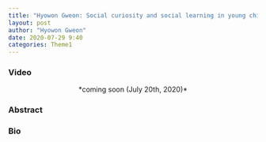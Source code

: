 ```yaml
---
title: "Hyowon Gweon: Social curiosity and social learning in young children"
layout: post
author: "Hyowon Gweon"
date: 2020-07-29 9:40
categories: Theme1
---
```


### Video
<center>*coming soon (July 20th, 2020)*</center>

### Abstract

### Bio
